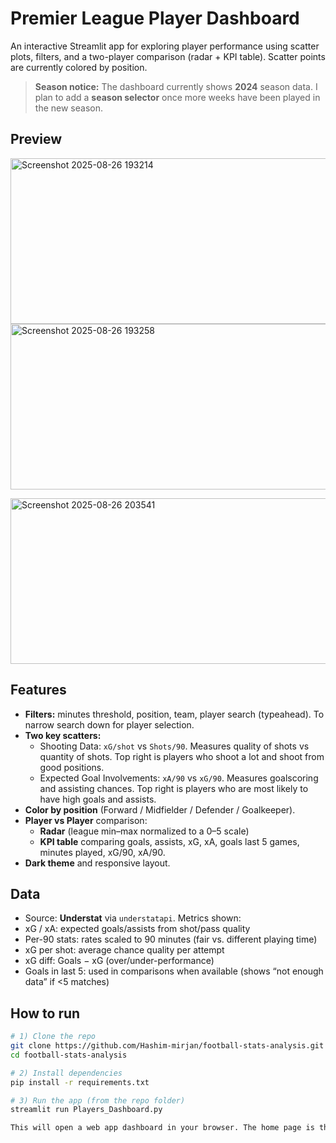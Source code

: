 # Premier League Player Dashboard

An interactive Streamlit app for exploring player performance using scatter plots, filters, and a two-player comparison (radar + KPI table). Scatter points are currently colored by position.

> **Season notice:** The dashboard currently shows **2024** season data. I plan to add a **season selector** once more weeks have been played in the new season.

## Preview

<img width="600" height="265" alt="Screenshot 2025-08-26 193214" src="https://github.com/user-attachments/assets/94cbdfc6-1cad-4976-814c-0069b00adfe6" />  <img width="600" height="265" alt="Screenshot 2025-08-26 193258" src="https://github.com/user-attachments/assets/658e962a-8eb5-4947-beef-0fcb061933f8" />

<img width="600" height="265" alt="Screenshot 2025-08-26 203541" src="https://github.com/user-attachments/assets/9873268e-75c5-4212-875d-3c29ac0308d4" />


## Features
- **Filters:** minutes threshold, position, team, player search (typeahead). To narrow search down for player selection.
- **Two key scatters:**
  - Shooting Data: `xG/shot` vs `Shots/90`. Measures quality of shots vs quantity of shots. Top right is players who shoot a lot and shoot from good positions.
  - Expected Goal Involvements: `xA/90` vs `xG/90`. Measures goalscoring and assisting chances. Top right is players who are most likely to have high goals and assists.
- **Color by position** (Forward / Midfielder / Defender / Goalkeeper).
- **Player vs Player** comparison:
  - **Radar** (league min–max normalized to a 0–5 scale)
  - **KPI table** comparing goals, assists, xG, xA, goals last 5 games, minutes played, xG/90, xA/90.
- **Dark theme** and responsive layout.

## Data
- Source: **Understat** via `understatapi`.
Metrics shown:
- xG / xA: expected goals/assists from shot/pass quality
- Per-90 stats: rates scaled to 90 minutes (fair vs. different playing time)
- xG per shot: average chance quality per attempt
- xG diff: Goals − xG (over/under-performance)
- Goals in last 5: used in comparisons when available (shows “not enough data” if <5 matches)

## How to run

```bash
# 1) Clone the repo
git clone https://github.com/Hashim-mirjan/football-stats-analysis.git
cd football-stats-analysis

# 2) Install dependencies
pip install -r requirements.txt

# 3) Run the app (from the repo folder)
streamlit run Players_Dashboard.py

This will open a web app dashboard in your browser. The home page is the main dashbaord. Open the sidebar on the left to access the filters and the player comparison page.  
